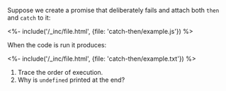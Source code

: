 Suppose we create a promise that deliberately fails
and attach both `then` and `catch` to it:

<%- include('/_inc/file.html', {file: 'catch-then/example.js'}) %>

<p class="noindent">When the code is run it produces:</p>

<%- include('/_inc/file.html', {file: 'catch-then/example.txt'}) %>

1.  Trace the order of execution.
2.  Why is `undefined` printed at the end?
